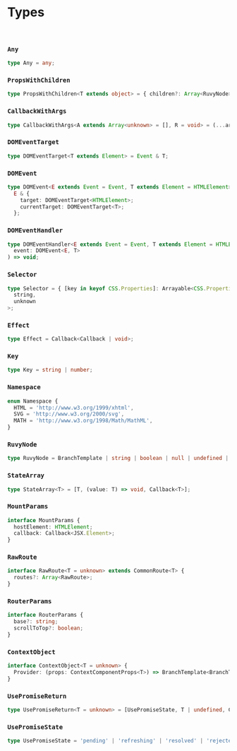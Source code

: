 # Types

<br/>

### `Any`

```ts
type Any = any;
```

### `PropsWithChildren`

```ts
type PropsWithChildren<T extends object> = { children?: Array<RuvyNode> } & T;
```

### `CallbackWithArgs`

```ts
type CallbackWithArgs<A extends Array<unknown> = [], R = void> = (...args: A) => R;
```

### `DOMEventTarget`

```ts
type DOMEventTarget<T extends Element> = Event & T;
```

### `DOMEvent`

```ts
type DOMEvent<E extends Event = Event, T extends Element = HTMLElement> = Event &
  E & {
    target: DOMEventTarget<HTMLElement>;
    currentTarget: DOMEventTarget<T>;
  };
```

### `DOMEventHandler`

```ts
type DOMEventHandler<E extends Event = Event, T extends Element = HTMLElement> = (
  event: DOMEvent<E, T>
) => void;
```

### `Selector`

```ts
type Selector = { [key in keyof CSS.Properties]: Arrayable<CSS.Properties[key]> } & Record<
  string,
  unknown
>;
```

### `Effect`

```ts
type Effect = Callback<Callback | void>;
```

### `Key`

```ts
type Key = string | number;
```

### `Namespace`

```ts
enum Namespace {
  HTML = 'http://www.w3.org/1999/xhtml',
  SVG = 'http://www.w3.org/2000/svg',
  MATH = 'http://www.w3.org/1998/Math/MathML',
}
```

### `RuvyNode`

```ts
type RuvyNode = BranchTemplate | string | boolean | null | undefined | number;
```

### `StateArray`

```ts
type StateArray<T> = [T, (value: T) => void, Callback<T>];
```

### `MountParams`

```ts
interface MountParams {
  hostElement: HTMLElement;
  callback: Callback<JSX.Element>;
}
```

### `RawRoute`

```ts
interface RawRoute<T = unknown> extends CommonRoute<T> {
  routes?: Array<RawRoute>;
}
```

### `RouterParams`

```ts
interface RouterParams {
  base?: string;
  scrollToTop?: boolean;
}
```

### `ContextObject`

```ts
interface ContextObject<T = unknown> {
  Provider: (props: ContextComponentProps<T>) => BranchTemplate<BranchTag.Context>;
}
```

### `UsePromiseReturn`

```ts
type UsePromiseReturn<T = unknown> = [UsePromiseState, T | undefined, Callback];
```

### `UsePromiseState`

```ts
type UsePromiseState = 'pending' | 'refreshing' | 'resolved' | 'rejected';
```
